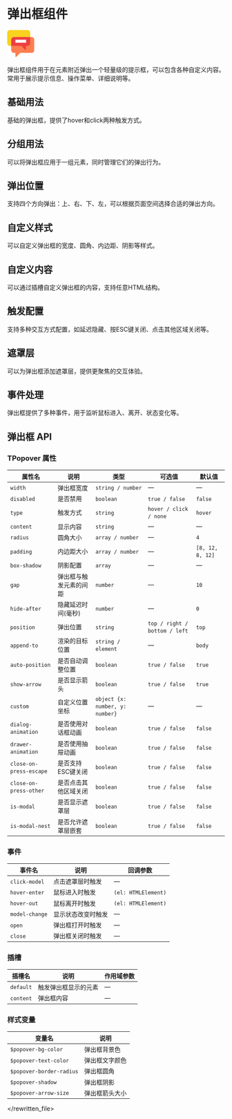 <script setup lang="ts">
import popoverBasic from '../examples/popover/basic.vue'
import popoverGroup from '../examples/popover/group.vue'
import popoverPosition from '../examples/popover/position.vue'
import popoverStyle from '../examples/popover/style.vue'
import popoverContent from '../examples/popover/content.vue'
import popoverTrigger from '../examples/popover/trigger.vue'
import popoverModal from '../examples/popover/modal.vue'
import popoverEvents from '../examples/popover/events.vue'
</script>

# 弹出框组件

![弹出框组件](/components/popover.png)

弹出框组件用于在元素附近弹出一个轻量级的提示框，可以包含各种自定义内容。常用于展示提示信息、操作菜单、详细说明等。

## 基础用法

基础的弹出框，提供了hover和click两种触发方式。

<demo :component="popoverBasic" name="popover" examples="basic" />

## 分组用法

可以将弹出框应用于一组元素，同时管理它们的弹出行为。

<demo :component="popoverGroup" name="popover" examples="group" />

## 弹出位置

支持四个方向弹出：上、右、下、左，可以根据页面空间选择合适的弹出方向。

<demo :component="popoverPosition" name="popover" examples="position" />

## 自定义样式

可以自定义弹出框的宽度、圆角、内边距、阴影等样式。

<demo :component="popoverStyle" name="popover" examples="style" />

## 自定义内容

可以通过插槽自定义弹出框的内容，支持任意HTML结构。

<demo :component="popoverContent" name="popover" examples="content" />

## 触发配置

支持多种交互方式配置，如延迟隐藏、按ESC键关闭、点击其他区域关闭等。

<demo :component="popoverTrigger" name="popover" examples="trigger" />

## 遮罩层

可以为弹出框添加遮罩层，提供更聚焦的交互体验。

<demo :component="popoverModal" name="popover" examples="modal" />

## 事件处理

弹出框提供了多种事件，用于监听鼠标进入、离开、状态变化等。

<demo :component="popoverEvents" name="popover" examples="events" />

## 弹出框 API

### TPopover 属性

| 属性名                  | 说明                       | 类型                                 | 可选值                      | 默认值        |
| ----------------------- | -------------------------- | ------------------------------------ | --------------------------- | ------------- |
| `width`                 | 弹出框宽度                 | `string / number`                    | —                           | —             |
| `disabled`              | 是否禁用                   | `boolean`                            | `true / false`              | `false`       |
| `type`                  | 触发方式                   | `string`                             | `hover / click / none`      | `hover`       |
| `content`               | 显示内容                   | `string`                             | —                           | —             |
| `radius`                | 圆角大小                   | `array / number`                     | —                           | `4`           |
| `padding`               | 内边距大小                 | `array / number`                     | —                           | `[8, 12, 8, 12]` |
| `box-shadow`            | 阴影配置                   | `array`                              | —                           | —             |
| `gap`                   | 弹出框与触发元素的间距     | `number`                             | —                           | `10`          |
| `hide-after`            | 隐藏延迟时间(毫秒)         | `number`                             | —                           | `0`           |
| `position`              | 弹出位置                   | `string`                             | `top / right / bottom / left` | `top`       |
| `append-to`             | 渲染的目标位置             | `string / element`                   | —                           | `body`        |
| `auto-position`         | 是否自动调整位置           | `boolean`                            | `true / false`              | `true`        |
| `show-arrow`            | 是否显示箭头               | `boolean`                            | `true / false`              | `true`        |
| `custom`                | 自定义位置坐标             | `object {x: number, y: number}`      | —                           | —             |
| `dialog-animation`      | 是否使用对话框动画         | `boolean`                            | `true / false`              | `false`       |
| `drawer-animation`      | 是否使用抽屉动画           | `boolean`                            | `true / false`              | `false`       |
| `close-on-press-escape` | 是否支持ESC键关闭          | `boolean`                            | `true / false`              | `false`       |
| `close-on-press-other`  | 是否点击其他区域关闭       | `boolean`                            | `true / false`              | `false`       |
| `is-modal`              | 是否显示遮罩层             | `boolean`                            | `true / false`              | `false`       |
| `is-modal-nest`         | 是否允许遮罩层嵌套         | `boolean`                            | `true / false`              | `false`       |

### 事件

| 事件名         | 说明                | 回调参数              |
| -------------- | ------------------- | --------------------- |
| `click-model`  | 点击遮罩层时触发    | —                     |
| `hover-enter`  | 鼠标进入时触发      | `(el: HTMLElement)`   |
| `hover-out`    | 鼠标离开时触发      | `(el: HTMLElement)`   |
| `model-change` | 显示状态改变时触发  | —                     |
| `open`         | 弹出框打开时触发    | —                     |
| `close`        | 弹出框关闭时触发    | —                     |

### 插槽

| 插槽名     | 说明                  | 作用域参数 |
| ---------- | --------------------- | ---------- |
| `default`  | 触发弹出框显示的元素  | —          |
| `content`  | 弹出框内容            | —          |

### 样式变量

| 变量名                   | 说明               |
| ------------------------ | ------------------ |
| `$popover-bg-color`      | 弹出框背景色       |
| `$popover-text-color`    | 弹出框文字颜色     |
| `$popover-border-radius` | 弹出框圆角         |
| `$popover-shadow`        | 弹出框阴影         |
| `$popover-arrow-size`    | 弹出框箭头大小     |
</rewritten_file> 
